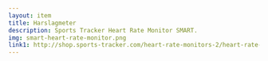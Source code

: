 ```yaml
--- 
layout: item
title: Harslagmeter
description: Sports Tracker Heart Rate Monitor SMART.
img: smart-heart-rate-monitor.png
link1: http://shop.sports-tracker.com/heart-rate-monitors-2/heart-rate-monitor-smart.html
---
```

